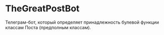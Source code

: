 # TheGreatPostBot
Телеграм-бот, который определяет принадлежность булевой функции классам Поста (предполным классам).
